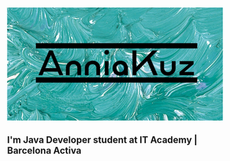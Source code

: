 [![Header](https://github.com/AnniaKuz/AnniaKuz/blob/main/pic/My%20project-1%20(1).png)](https://www.linkedin.com/in/anna-kuzmina-989247256/)

## I'm Java Developer student at IT Academy | Barcelona Activa 

